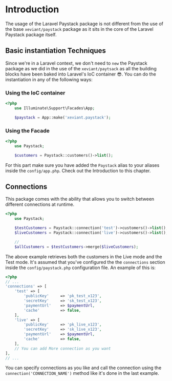 # Introduction

The usage of the Laravel Paystack package is not different from the use of the base `xeviant/paystack` package as it sits in the core of the Laravel Paystack package itself.

## Basic instantiation Techniques
Since we're in a Laravel context, we don't need to `new` the Paystack package as we did in the use of the `xeviant/paytsack` as all the building blocks have been baked into Laravel's IoC container 😎. You can do the instantiation in any of the following ways:
### Using the IoC container
```php
<?php
    use Illuminate\Support\Facades\App;

    $paystack = App::make('xeviant.paystack');
```

### Using the Facade
```php
<?php
    use Paystack;

    $customers = Paystack::customers()->list();
```
For this part make sure you have added the `Paystack` alias to your aliases inside the `config/app.php`. Check out the Introduction to this chapter.

## Connections
This package comes with the ability that allows you to switch between different connections at runtime.
```php
<?php
    use Paystack;

    $testCustomers = Paystack::connection('test')->customers()->list();
    $liveCustomers = Paystack::connection('live')->customers()->list();

    //
    $allCustomers = $testCustomers->merge($liveCustomers);
```

The above example retrieves both the customers in the Live mode and the Test mode. It's assumed that you've configured the the `connections` section inside the `config/paystack.php` configuration file. An example of this is:

```php
<?php
// ...
'connections' => [
    'test' => [
        'publicKey'     => 'pk_test_x123',
        'secretKey'     => 'sk_test_x123',
        'paymentUrl'    => $paymentUrl,
        'cache'         => false,
    ],
    'live' => [
        'publicKey'     => 'pk_live_x123',
        'secretKey'     => 'sk_live_x123',
        'paymentUrl'    => $paymentUrl,
        'cache'         => false,
    ],
    // You can add More connection as you want
],
// ...
```

You can specify connections as you like and call the connection using the `connection('CONNECTION_NAME')` method like it's done in the last example.

[1]: https://laravel.com/5.8/events
